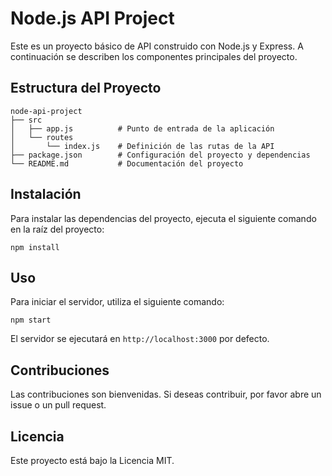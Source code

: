 # Node.js API Project

Este es un proyecto básico de API construido con Node.js y Express. A continuación se describen los componentes principales del proyecto.

## Estructura del Proyecto

```
node-api-project
├── src
│   ├── app.js          # Punto de entrada de la aplicación
│   └── routes
│       └── index.js    # Definición de las rutas de la API
├── package.json        # Configuración del proyecto y dependencias
└── README.md           # Documentación del proyecto
```

## Instalación

Para instalar las dependencias del proyecto, ejecuta el siguiente comando en la raíz del proyecto:

```
npm install
```

## Uso

Para iniciar el servidor, utiliza el siguiente comando:

```
npm start
```

El servidor se ejecutará en `http://localhost:3000` por defecto.

## Contribuciones

Las contribuciones son bienvenidas. Si deseas contribuir, por favor abre un issue o un pull request.

## Licencia

Este proyecto está bajo la Licencia MIT.
